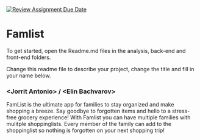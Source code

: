 [![Review Assignment Due Date](https://classroom.github.com/assets/deadline-readme-button-22041afd0340ce965d47ae6ef1cefeee28c7c493a6346c4f15d667ab976d596c.svg)](https://classroom.github.com/a/twPj_hbU)
# Famlist

To get started, open the Readme.md files in the analysis, back-end and front-end folders.

Change this readme file to describe your project, change the title and fill in your name below.

### \<Jorrit Antonio\> / \<Elin Bachvarov\>
FamList is the ultimate app for families to stay organized and make shopping a breeze.
Say goodbye to forgotten items and hello to a stress-free grocery experience!
With Famlist you can have multiple families with mulitple shoppinglists.
Every member of the family can add to the shoppinglist so nothing is forgotten on your next shopping trip!
